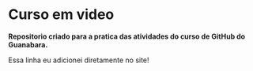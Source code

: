 # Curso em video

**Repositorio criado para a pratica das atividades do curso de GitHub do Guanabara.**

Essa linha eu adicionei diretamente no site!

